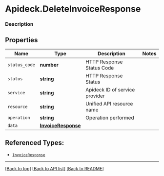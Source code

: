 # Apideck.DeleteInvoiceResponse

### Description

## Properties
Name | Type | Description | Notes
------------ | ------------- | ------------- | -------------
`status_code` | **number** | HTTP Response Status Code | 
`status` | **string** | HTTP Response Status | 
`service` | **string** | Apideck ID of service provider | 
`resource` | **string** | Unified API resource name | 
`operation` | **string** | Operation performed | 
`data` | [**InvoiceResponse**](InvoiceResponse.md) |  | 





## Referenced Types:





* [`InvoiceResponse`](InvoiceResponse.md)

---

[[Back to top]](#) [[Back to API list]](../../../../README.md#documentation-for-api-endpoints) [[Back to README]](../../../../README.md)


